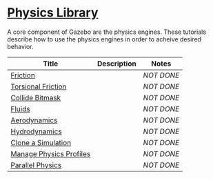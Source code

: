 # [Physics Library][1]

A core component of Gazebo are the physics engines. These tutorials describe how to use the physics engines in order to acheive desired behavior.

|Title|Description|Notes|
|----|----|----|
|[Friction][2]||*NOT DONE*|
|[Torsional Friction][3]||*NOT DONE*|
|[Collide Bitmask][4]||*NOT DONE*|
|[Fluids][5]||*NOT DONE*|
|[Aerodynamics][6]||*NOT DONE*|
|[Hydrodynamics][7]||*NOT DONE*|
|[Clone a Simulation][8]||*NOT DONE*|
|[Manage Physics Profiles][9]||*NOT DONE*|
|[Parallel Physics][10]||*NOT DONE*|

[1]: http://gazebosim.org/tutorials?cat=physics
[2]: ../gazebo_notes/.md
[3]: ../gazebo_notes/.md
[4]: ../gazebo_notes/.md
[5]: ../gazebo_notes/.md
[6]: ../gazebo_notes/.md
[7]: ../gazebo_notes/.md
[8]: ../gazebo_notes/.md
[9]: ../gazebo_notes/.md
[10]: ../gazebo_notes/.md
[11]: ../gazebo_notes/.md
